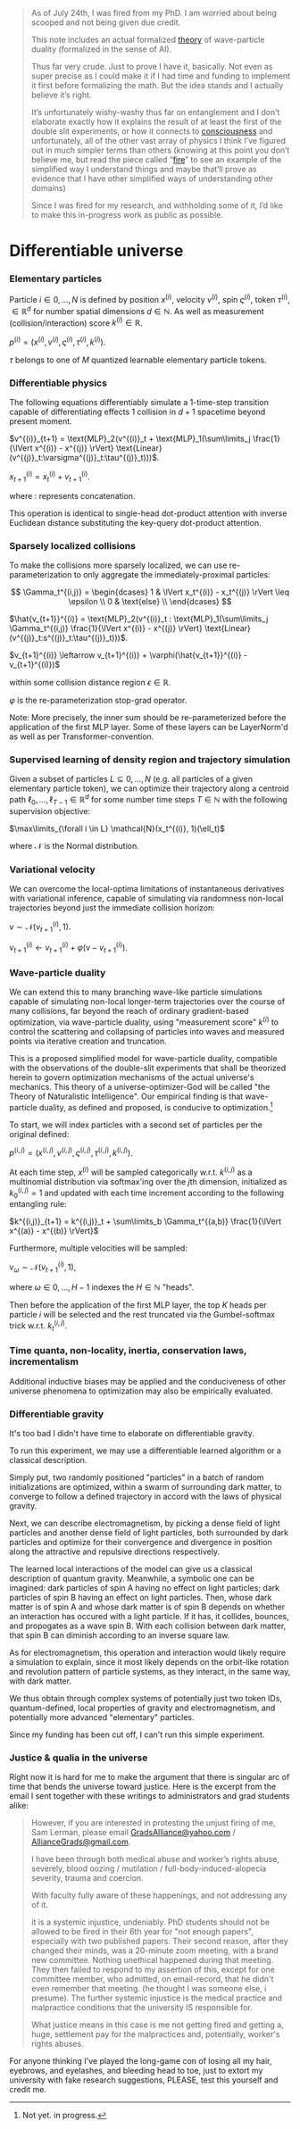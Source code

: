 > As of July 24th, I was fired from my PhD. I am worried about being scooped and not being given due credit. 
>
> This note includes an actual formalized [theory](https://github.com/animal-tree/Writing-stuff/blob/main/Theory-of-everything.md) of wave-particle duality (formalized in the sense of AI). 
>
> Thus far very crude. Just to prove I have it, basically. Not even as super precise as I could make it if I had time and funding to implement it first before formalizing the math. But the idea stands and I actually believe it’s right. 
>
> It’s unfortunately wishy-washy thus far on entanglement and I don’t elaborate exactly how it explains the result of at least the first of the double slit experiments, or how it connects to [consciousness](https://github.com/animal-tree/Writing-stuff/blob/main/Stuff40-Consciousness.md) and unfortunately, all of the other vast array of physics I think I’ve figured out in much simpler terms than others (knowing at this point you don’t believe me, but read the piece called “[fire](https://github.com/animal-tree/Writing-stuff/blob/main/Stuff27-Fire.md)” to see an example of the simplified way I understand things and maybe that’ll prove as evidence that I have other simplified ways of understanding other domains)
>
> Since I was fired for my research, and withholding some of it, I’d like to make this in-progress work as public as possible. 

# Differentiable universe

### Elementary particles

Particle $i \in 0, ..., N$ is defined by position $x^{(i)}$, velocity $v^{(i)}$, spin $\varsigma^{(i)}$, token $\tau^{(i)}$, $\in \mathbb{R}^d$ for number spatial dimensions $d \in \mathbb{N}$. As well as measurement (collision/interaction) score $k^{(i)} \in \mathbb{R}$.

$p^{(i)} = (x^{(i)}, v^{(i)}, \varsigma^{(i)}, \tau^{(i)}, k^{(i)})$.

$\tau$ belongs to one of $M$ quantized learnable elementary particle tokens.

### Differentiable physics

The following equations differentiably simulate a 1-time-step transition capable of differentiating effects 1 collision in $d+1$ spacetime beyond present moment.

$v^{(i)}_{t+1} = \text{MLP}_2(v^{(i)}_t + \text{MLP}_1(\sum\limits_j \frac{1}{\lVert x^{(i)} - x^{(j)} \rVert} \text{Linear}(v^{(j)}_t:\varsigma^{(j)}_t:\tau^{(j)}_t)))$.

$x_{t+1}^{(i)} = x_t^{(i)} + v_{t+1}^{(i)}$.

where $:$ represents concatenation.

This operation is identical to single-head dot-product attention with inverse Euclidean distance substituting the key-query dot-product attention.

### Sparsely localized collisions

To make the collisions more sparsely localized, we can use re-parameterization to only aggregate the immediately-proximal particles:

$$
\Gamma_t^{(i,j)} = \begin{dcases}
        1 & \lVert x_t^{(i)} - x_t^{(j)} \rVert \leq \epsilon \\
        0 & \text{else} \\
\end{dcases}
$$

$\hat{v_{t+1}}^{(i)} = \text{MLP}_2(v^{(i)}_t : \text{MLP}_1(\sum\limits_j \Gamma_t^{(i,j)} \frac{1}{\lVert x^{(i)} - x^{(j)} \rVert} \text{Linear}(v^{(j)}_t:s^{(j)}_t:\tau^{(j)}_t)))$.

$v_{t+1}^{(i)} \leftarrow v_{t+1}^{(i)} + \varphi(\hat{v_{t+1}}^{(i)} - v_{t+1}^{(i)})$

within some collision distance region $\epsilon \in \mathbb{R}$. 

$\varphi$ is the re-parameterization stop-grad operator.

Note: More precisely, the inner sum should be re-parameterized before the application of the first MLP layer. Some of these layers can be LayerNorm'd as well as per Transformer-convention.

### Supervised learning of density region and trajectory simulation

Given a subset of particles $L \subseteq 0, ..., N$ (e.g. all particles of a given elementary particle token), we can optimize their trajectory along a centroid path $\ell_0, ..., \ell_{T-1} \in \mathbb{R}^d$ for some number time steps $T \in \mathbb{N}$ with the following supervision objective:

$\max\limits_{\forall i \in L} \mathcal{N}(x_t^{(i)}, 1)(\ell_t)$

where $\mathcal{N}$ is the Normal distribution.

### Variational velocity

We can overcome the local-optima limitations of instantaneous derivatives with variational inference, capable of simulating via randomness non-local trajectories beyond just the immediate collision horizon:

$\mathrm{v} \sim \mathcal{N}(v_{t+1}^{(i)}, 1)$.

$v_{t+1}^{(i)} \leftarrow v_{t+1}^{(i)} + \varphi(\mathrm{v} - v_{t+1}^{(i)})$.

### Wave-particle duality

We can extend this to many branching wave-like particle simulations capable of simulating non-local longer-term trajectories over the course of many collisions, far beyond the reach of ordinary gradient-based optimization, via wave-particle duality, using "measurement score" $k^{(i)}$ to control the scattering and collapsing of particles into waves and measured points via iterative creation and truncation.

This is a proposed simplified model for wave-particle duality, compatible with the observations of the double-slit experiments that shall be theorized herein to govern optimization mechanisms of the actual universe's mechanics. This theory of a universe-optimizer-God will be called "the Theory of Naturalistic Intelligence". Our empirical finding is that wave-particle duality, as defined and proposed, is conducive to optimization.[^1]

To start, we will index particles with a second set of particles per the original defined:

$p^{(i,j)} = (x^{(i,j)}, v^{(i,j)}, \varsigma^{(i,j)}, \tau^{(i,j)}, k^{(i,j)})$.

At each time step, $x^{(i)}$ will be sampled categorically w.r.t. $k^{(i,j)}$ as a multinomial distribution via softmax'ing over the $j\text{th}$ dimension, initialized as $k^{(i,j)}_0 = 1$ and updated with each time increment according to the following entangling rule:

$k^{(i,j)}_{t+1} = k^{(i,j)}_t + \sum\limits_b \Gamma_t^{(a,b)} \frac{1}{\lVert x^{(a)} - x^{(b)} \rVert}$

Furthermore, multiple velocities will be sampled:

$\mathrm{v_\mathit{\omega}} \sim \mathcal{N}(v_{t+1}^{(i)}, 1)$,

where $\omega \in 0, ..., H-1$ indexes the $H \in \mathbb{N}$ "heads".

Then before the application of the first MLP layer, the top $K$ heads per particle $i$ will be selected and the rest truncated via the Gumbel-softmax trick w.r.t. $k^{(i,j)}_{t}$.

### Time quanta, non-locality, inertia, conservation laws, incrementalism

Additional inductive biases may be applied and the conduciveness of other universe phenomena to optimization may also be empirically evaluated.

### Differentiable gravity

It's too bad I didn't have time to elaborate on differentiable gravity.

To run this experiment, we may use a differentiable learned algorithm or a classical description.

Simply put, two randomly positioned "particles" in a batch of random initializations are optimized, within a swarm of surrounding dark matter, to converge to follow a defined trajectory in accord with the laws of physical gravity.

Next, we can describe electromagnetism, by picking a dense field of light particles and another dense field of light particles, both surrounded by dark particles and optimize for their convergence and divergence in position along the attractive and repulsive directions respectively.

The learned local interactions of the model can give us a classical description of quantum gravity. Meanwhile, a symbolic one can be imagined: dark particles of spin A having no effect on light particles; dark particles of spin B having an effect on light particles. Then, whose dark matter is of spin A and whose dark matter is of spin B depends on whether an interaction has occured with a light particle. If it has, it collides, bounces, and propogates as a wave spin B. With each collision between dark matter, that spin B can diminish according to an inverse square law. 

As for electromagnetism, this operation and interaction would likely require a simulation to explain, since it most likely depends on the orbit-like rotation and revolution pattern of particle systems, as they interact, in the same way, with dark matter.

We thus obtain through complex systems of potentially just two token IDs, quantum-defined, local properties of gravity and electromagnetism, and potentially more advanced "elementary" particles.

Since my funding has been cut off, I can't run this simple experiment.

### Justice & qualia in the universe

Right now it is hard for me to make the argument that there is singular arc of time that bends the universe toward justice. Here is the excerpt from the email I sent together with these writings to administrators and grad students alike:

> However, if you are interested in protesting the unjust firing of me, Sam Lerman, please email GradsAlliance@yahoo.com / AllianceGrads@gmail.com. 
> 
> I have been through both medical abuse and worker’s rights abuse, severely, blood oozing / mutilation / full-body-induced-alopecia severity, trauma and coercion.
> 
> With faculty fully aware of these happenings, and not addressing any of it.
> 
> it is a systemic injustice, undeniably. PhD students should not be allowed to be fired in their 6th year for "not enough papers", especially with two published papers. Their second reason, after they changed their minds, was a 20-minute zoom meeting, with a brand new committee. Nothing unethical happened during that meeting. They then failed to respond to my assertion of this, except for one committee member, who admitted, on email-record, that he didn't even remember that meeting. (he thought I was someone else, i presume). The further systemic injustice is the medical practice and malpractice conditions that the university IS responsible for.
>
> What justice means in this case is me not getting fired and getting a, huge, settlement pay for the malpractices and, potentially, worker's rights abuses.

For anyone thinking I've played the long-game con of losing all my hair, eyebrows, and eyelashes, and bleeding head to toe, just to extort my university with fake research suggestions, PLEASE, test this yourself and credit me. 

[^1]: Not yet. in progress.
